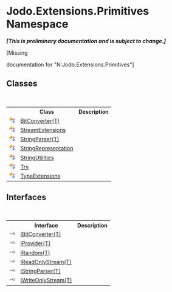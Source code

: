 # Jodo.Extensions.Primitives Namespace
 _**\[This is preliminary documentation and is subject to change.\]**_

\[Missing <summary> documentation for "N:Jodo.Extensions.Primitives"\]


## Classes
&nbsp;<table><tr><th></th><th>Class</th><th>Description</th></tr><tr><td>![Public class](media/pubclass.gif "Public class")</td><td><a href="T_Jodo_Extensions_Primitives_BitConverter_1">BitConverter(T)</a></td><td /></tr><tr><td>![Public class](media/pubclass.gif "Public class")</td><td><a href="T_Jodo_Extensions_Primitives_StreamExtensions">StreamExtensions</a></td><td /></tr><tr><td>![Public class](media/pubclass.gif "Public class")</td><td><a href="T_Jodo_Extensions_Primitives_StringParser_1">StringParser(T)</a></td><td /></tr><tr><td>![Public class](media/pubclass.gif "Public class")</td><td><a href="T_Jodo_Extensions_Primitives_StringRepresentation">StringRepresentation</a></td><td /></tr><tr><td>![Public class](media/pubclass.gif "Public class")</td><td><a href="T_Jodo_Extensions_Primitives_StringUtilities">StringUtilities</a></td><td /></tr><tr><td>![Public class](media/pubclass.gif "Public class")</td><td><a href="T_Jodo_Extensions_Primitives_Try">Try</a></td><td /></tr><tr><td>![Public class](media/pubclass.gif "Public class")</td><td><a href="T_Jodo_Extensions_Primitives_TypeExtensions">TypeExtensions</a></td><td /></tr></table>

## Interfaces
&nbsp;<table><tr><th></th><th>Interface</th><th>Description</th></tr><tr><td>![Public interface](media/pubinterface.gif "Public interface")</td><td><a href="T_Jodo_Extensions_Primitives_IBitConverter_1">IBitConverter(T)</a></td><td /></tr><tr><td>![Public interface](media/pubinterface.gif "Public interface")</td><td><a href="T_Jodo_Extensions_Primitives_IProvider_1">IProvider(T)</a></td><td /></tr><tr><td>![Public interface](media/pubinterface.gif "Public interface")</td><td><a href="T_Jodo_Extensions_Primitives_IRandom_1">IRandom(T)</a></td><td /></tr><tr><td>![Public interface](media/pubinterface.gif "Public interface")</td><td><a href="T_Jodo_Extensions_Primitives_IReadOnlyStream_1">IReadOnlyStream(T)</a></td><td /></tr><tr><td>![Public interface](media/pubinterface.gif "Public interface")</td><td><a href="T_Jodo_Extensions_Primitives_IStringParser_1">IStringParser(T)</a></td><td /></tr><tr><td>![Public interface](media/pubinterface.gif "Public interface")</td><td><a href="T_Jodo_Extensions_Primitives_IWriteOnlyStream_1">IWriteOnlyStream(T)</a></td><td /></tr></table>&nbsp;

